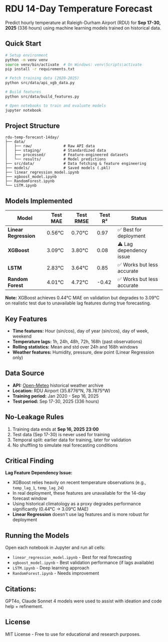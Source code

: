 # RDU 14-Day Temperature Forecast

Predict hourly temperature at Raleigh-Durham Airport (RDU) for **Sep 17-30, 2025** (336 hours) using machine learning models trained on historical data.

## Quick Start

```bash
# Setup environment
python -m venv venv
source venv/bin/activate  # On Windows: venv\Scripts\activate
pip install -r requirements.txt

# Fetch training data (2020-2025)
python src/data/api_xgb_data.py

# Build features
python src/data/build_features.py

# Open notebooks to train and evaluate models
jupyter notebook
```

## Project Structure

```
rdu-temp-forecast-14day/
├── data/
│   ├── raw/              # Raw API data
│   ├── staging/          # Standardized data
│   ├── processed/        # Feature-engineered datasets
│   └── results/          # Model predictions
├── src/data/             # Data fetching & feature engineering
├── models/               # Saved models (.pkl)
├── linear_regression_model.ipynb
├── xgboost_model.ipynb
├── RandomForest.ipynb
└── LSTM.ipynb
```

## Models Implemented

| Model | Test MAE | Test RMSE | Test R² | Status |
|-------|----------|-----------|---------|--------|
| **Linear Regression** | 0.56°C | 0.70°C | 0.97 | ✅ Best for deployment |
| **XGBoost** | 3.09°C | 3.80°C | 0.08 | ⚠️ Lag dependency issue |
| **LSTM** | 2.83°C | 3.64°C | 0.85 | ✅ Works but less accurate |
| **Random Forest** | 4.01°C | 4.72°C | -0.42 | ✅ Works but less accurate |

**Note:** XGBoost achieves 0.44°C MAE on validation but degrades to 3.09°C on realistic test due to unavailable lag features during true forecasting.

## Key Features

- **Time features:** Hour (sin/cos), day of year (sin/cos), day of week, weekend
- **Temperature lags:** 1h, 24h, 48h, 72h, 168h (past observations)
- **Rolling statistics:** Mean and std over 24h and 168h windows
- **Weather features:** Humidity, pressure, dew point (Linear Regression only)

## Data Source

- **API:** [Open-Meteo](https://open-meteo.com/) historical weather archive
- **Location:** RDU Airport (35.8776°N, 78.7875°W)
- **Training period:** Jan 2020 - Sep 16, 2025
- **Test period:** Sep 17-30, 2025 (336 hours)

## No-Leakage Rules

1. Training data ends at **Sep 16, 2025 23:00**
2. Test data (Sep 17-30) is never used for training
3. Temporal split: earlier data for training, later for validation
4. No shuffling to simulate real forecasting conditions

## Critical Finding

**Lag Feature Dependency Issue:**
- XGBoost relies heavily on recent temperature observations (e.g., `temp_lag_1`, `temp_lag_24`)
- In real deployment, these features are unavailable for the 14-day forecast window
- Using historical climatology as a proxy degrades performance significantly (0.44°C → 3.09°C MAE)
- **Linear Regression** doesn't use lag features and is more robust for deployment

## Running the Models

Open each notebook in Jupyter and run all cells:
- `linear_regression_model.ipynb` - Best for real forecasting
- `xgboost_model.ipynb` - Best validation performance (if lags available)
- `LSTM.ipynb` - Deep learning approach
- `RandomForest.ipynb` - Needs improvement

## Citations:
GPT4o, Claude Sonnet 4 models were used to assist with ideation and code help + refinement.

## License

MIT License - Free to use for educational and research purposes.
